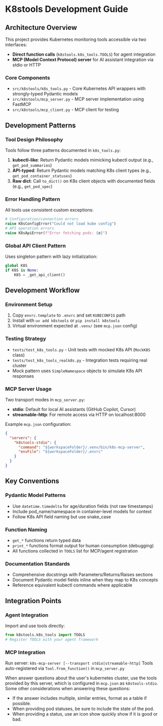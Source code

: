 # K8stools Development Guide

## Architecture Overview

This project provides Kubernetes monitoring tools accessible via two interfaces:
- **Direct function calls** (`k8stools.k8s_tools.TOOLS`) for agent integration
- **MCP (Model Context Protocol) server** for AI assistant integration via stdio or HTTP

### Core Components

- `src/k8stools/k8s_tools.py` - Core Kubernetes API wrappers with strongly-typed Pydantic models
- `src/k8stools/mcp_server.py` - MCP server implementation using FastMCP
- `src/k8stools/mcp_client.py` - MCP client for testing

## Development Patterns

### Tool Design Philosophy
Tools follow three patterns documented in `k8s_tools.py`:
1. **kubectl-like**: Return Pydantic models mimicking kubectl output (e.g., `get_pod_summaries`)
2. **API-typed**: Return Pydantic models matching K8s client types (e.g., `get_pod_container_statuses`) 
3. **Raw dict**: Call `to_dict()` on K8s client objects with documented fields (e.g., `get_pod_spec`)

### Error Handling Pattern
All tools use consistent custom exceptions:
```python
# Configuration/connection errors
raise K8sConfigError("Could not load kube config")
# API operation errors  
raise K8sApiError(f"Error fetching pods: {e}")
```

### Global API Client Pattern
Uses singleton pattern with lazy initialization:
```python
global K8S
if K8S is None:
    K8S = _get_api_client()
```

## Development Workflow

### Environment Setup
1. Copy `envrc.template` to `.envrc` and set `KUBECONFIG` path
2. Install with `uv add k8stools` or `pip install k8stools`
3. Virtual environment expected at `.venv/` (see `mcp.json` config)

### Testing Strategy
- `tests/test_k8s_tools.py` - Unit tests with mocked K8s API (`MockK8S` class)
- `tests/test_k8s_tools_realk8s.py` - Integration tests requiring real cluster
- Mock pattern uses `SimpleNamespace` objects to simulate K8s API responses

### MCP Server Usage
Two transport modes in `mcp_server.py`:
- **stdio**: Default for local AI assistants (GitHub Copilot, Cursor)
- **streamable-http**: For remote access via HTTP on localhost:8000

Example `mcp.json` configuration:
```json
{
  "servers": {
    "k8stools-stdio": {
      "command": "${workspaceFolder}/.venv/bin/k8s-mcp-server",
      "envFile": "${workspaceFolder}/.envrc"
    }
  }
}
```

## Key Conventions

### Pydantic Model Patterns
- Use `datetime.timedelta` for age/duration fields (not raw timestamps)
- Include pod_name/namespace in container-level models for context
- Follow K8s API field naming but use snake_case

### Function Naming
- `get_*` functions return typed data
- `print_*` functions format output for human consumption (debugging)
- All functions collected in `TOOLS` list for MCP/agent registration

### Documentation Standards
- Comprehensive docstrings with Parameters/Returns/Raises sections
- Document Pydantic model fields inline when they map to K8s concepts
- Reference equivalent kubectl commands where applicable

## Integration Points

### Agent Integration
Import and use tools directly:
```python
from k8stools.k8s_tools import TOOLS
# Register TOOLS with your agent framework
```

### MCP Integration
Run server: `k8s-mcp-server [--transport stdio|streamable-http]`
Tools auto-registered via `Tool.from_function()` in `mcp_server.py`

When answer questions about the user's kubernetes cluster, use the
tools provided by this server, which is configured in `mcp.json` as
`k8stools-stdio`. Some other considerations when answering these
questions:
* If the answer includes multiple, similar entries, format as a table
  if possible.
* When providing pod statuses, be sure to include the state of the pod.
* When providing a status, use an icon show quickly show if it is good or bad.
